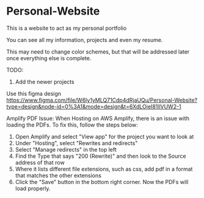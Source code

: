 # Personal-Website
This is a website to act as my personal portfolio

You can see all my information, projects and even my resume.

This may need to change color schemes, but that will be addressed later once everything else is complete.

TODO: 
1. Add the newer projects

Use this figma design
https://www.figma.com/file/W6ly1yMLQ71Cdp4dRjaUQu/Personal-Website?type=design&node-id=0%3A1&mode=design&t=6XdLOieI81llVUW2-1

Amplify PDF Issue: 
When Hosting on AWS Amplify, there is an issue with loading the PDFs. To fix this, follow the steps below: 
1. Open Amplify and select "View app" for the project you want to look at
2. Under "Hosting", select "Rewrites and redirects"
3. Select "Manage redirects" in the top left
4. Find the Type that says "200 (Rewrite)" and then look to the Source address of that row
5. Where it lists different file extensions, such as css, add pdf in a format that matches the other extensions
6. Click the "Save" button in the bottom right corner. 
Now the PDFs will load properly. 
